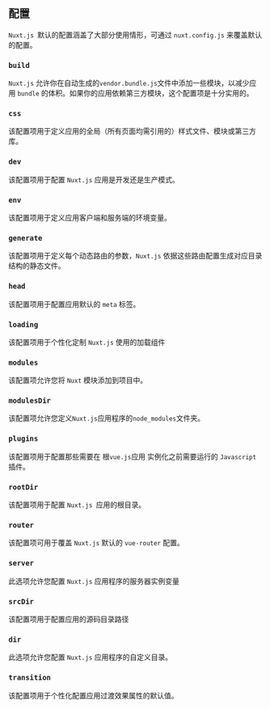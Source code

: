 ## 配置

`Nuxt.js `默认的配置涵盖了大部分使用情形，可通过 `nuxt.config.js` 来覆盖默认的配置。

### `build`

`Nuxt.js` 允许你在自动生成的` vendor.bundle.js `文件中添加一些模块，以减少应用 `bundle` 的体积。如果你的应用依赖第三方模块，这个配置项是十分实用的。

### `css`

该配置项用于定义应用的全局（所有页面均需引用的）样式文件、模块或第三方库。

### `dev`

该配置项用于配置 `Nuxt.js` 应用是开发还是生产模式。

### `env`

该配置项用于定义应用客户端和服务端的环境变量。

### `generate`

该配置项用于定义每个动态路由的参数，`Nuxt.js` 依据这些路由配置生成对应目录结构的静态文件。

###  `head`

该配置项用于配置应用默认的 `meta` 标签。

###  `loading`

该配置项用于个性化定制 `Nuxt.js` 使用的加载组件

###  `modules`

该配置项允许您将 `Nuxt` 模块添加到项目中。

### `modulesDir`

该配置项允许您定义`Nuxt.js`应用程序的`node_modules`文件夹。

### `plugins`

该配置项用于配置那些需要在 根`vue.js`应用 实例化之前需要运行的 `Javascript` 插件。

### `rootDir`

该配置项用于配置 `Nuxt.js `应用的根目录。

### `router`

该配置项可用于覆盖 `Nuxt.js` 默认的 `vue-router` 配置。

### `server`

此选项允许您配置 `Nuxt.js` 应用程序的服务器实例变量

### `srcDir`

该配置项用于配置应用的源码目录路径

### `dir`

此选项允许您配置 `Nuxt.js` 应用程序的自定义目录。

### `transition`

该配置项用于个性化配置应用过渡效果属性的默认值。
